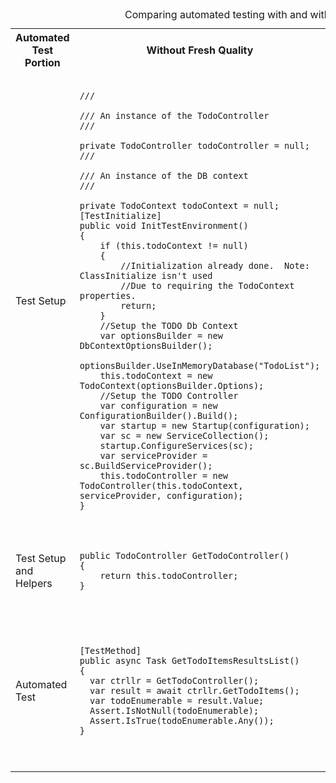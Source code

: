 <table border="0">
    <caption>Comparing automated testing with and without Fresh Quality</caption>
    <tr>
        <th>Automated Test Portion</th>
        <th>Without Fresh Quality</th>
        <th>With Fresh Quality</th>
    </tr>
    <tr>
        <td>Test Setup</td>
        <td><pre><code>
/// <summary>
/// An instance of the TodoController
/// </summary>
private TodoController todoController = null;
/// <summary>
/// An instance of the DB context
/// </summary>
private TodoContext todoContext = null;
[TestInitialize]
public void InitTestEnvironment()
{
    if (this.todoContext != null)
    {
        //Initialization already done.  Note: ClassInitialize isn't used
        //Due to requiring the TodoContext properties.
        return;
    }
    //Setup the TODO Db Context
    var optionsBuilder = new DbContextOptionsBuilder<TodoContext>();
    optionsBuilder.UseInMemoryDatabase("TodoList");
    this.todoContext = new TodoContext(optionsBuilder.Options);
    //Setup the TODO Controller
    var configuration = new ConfigurationBuilder().Build();
    var startup = new Startup(configuration);
    var sc = new ServiceCollection();
    startup.ConfigureServices(sc);
    var serviceProvider = sc.BuildServiceProvider();
    this.todoController = new TodoController(this.todoContext, serviceProvider, configuration);
}
        </code></pre>
        </td>
        <td>
            <pre><code>
[TestClass]
public class ControllerTests : TestBase<ControllerBase, ControllerTests>
{
    protected override void ServiceInitializer(ServiceCollection services, HashSet<Type> neededInterfaces)
    {
      //Note this DB context matches the one in Startup, it doesn't have to so long as 
      //it is a valid context compatible with the code to be tested.
      services.AddDbContext<TodoContext>(opt => opt.UseInMemoryDatabase("TodoList"));
    }
            </code></pre>
        </td>
    </tr>
    <tr>
        <td>Test Setup and Helpers</td>
        <td>
        <pre><code>
public TodoController GetTodoController()
{
    return this.todoController;
}
        </code></pre>
        <td>
        </td>
    </tr>
    <tr>
        <td>Automated Test</td>
        <td>
            <pre><code>
[TestMethod]
public async Task GetTodoItemsResultsList()
{
  var ctrllr = GetTodoController(); 
  var result = await ctrllr.GetTodoItems();
  var todoEnumerable = result.Value;
  Assert.IsNotNull(todoEnumerable);
  Assert.IsTrue(todoEnumerable.Any());
}
            </code></pre>
        </td>
        <td>
            <pre><code>
[TestMethod]
public async Task GetTodoItemsResultsList()
{
  var ctrllr = Get<TodoController>();
  var result = await ctrllr.GetTodoItems();
  var todoEnumerable = result.Value;
  Assert.IsNotNull(todoEnumerable);
  Assert.IsTrue(todoEnumerable.Any());
}
            </code></pre>
        </td>
    </tr> 
</table>
